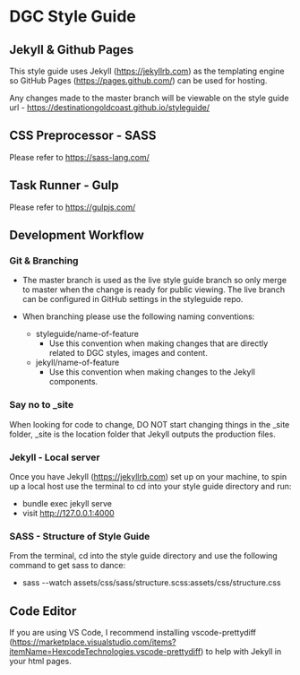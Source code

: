 # DGC Style Guide

## Jekyll & Github Pages
This style guide uses Jekyll (https://jekyllrb.com) as the templating engine so GitHub Pages (https://pages.github.com/) can be used for hosting.

Any changes made to the master branch will be viewable on the style guide url - https://destinationgoldcoast.github.io/styleguide/

## CSS Preprocessor - SASS
Please refer to https://sass-lang.com/

## Task Runner - Gulp
Please refer to https://gulpjs.com/

## Development Workflow
### Git & Branching
- The master branch is used as the live style guide branch so only merge to master when the change is ready for public viewing. The live branch can be configured in GitHub settings in the styleguide repo.

- When branching please use the following naming conventions:
  - styleguide/name-of-feature
    - Use this convention when making changes that are directly related to DGC styles, images and content.
  - jekyll/name-of-feature
    - Use this convention when making changes to the Jekyll components.

### Say no to _site
When looking for code to change, DO NOT start changing things in the _site folder, _site is the location folder that Jekyll outputs the production files.

### Jekyll - Local server
Once you have Jekyll (https://jekyllrb.com) set up on your machine, to spin up a local host use the terminal to cd into your style guide directory and run:
- bundle exec jekyll serve
- visit http://127.0.0.1:4000

### SASS - Structure of Style Guide
From the terminal, cd into the style guide directory and use the following command to get sass to dance:
- sass --watch assets/css/sass/structure.scss:assets/css/structure.css

## Code Editor
If you are using VS Code, I recommend installing vscode-prettydiff (https://marketplace.visualstudio.com/items?itemName=HexcodeTechnologies.vscode-prettydiff) to help with Jekyll in your html pages.

